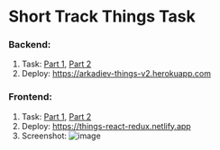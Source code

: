# Short Track Things Task

### Backend:
1. Task: [Part 1](https://github.com/rolling-scopes-school/RS-Short-Track/wiki/7.-Things-BE-v1), [Part 2](https://github.com/rolling-scopes-school/RS-Short-Track/wiki/11.-Things-BE-Mongo)
2. Deploy: https://arkadiev-things-v2.herokuapp.com

### Frontend:
1. Task: [Part 1](https://github.com/rolling-scopes-school/RS-Short-Track/wiki/8.-Things-react), [Part 2](https://github.com/rolling-scopes-school/RS-Short-Track/wiki/10.-Things-React-v2)
2. Deploy: https://things-react-redux.netlify.app
3. Screenshot:
![image](https://user-images.githubusercontent.com/64711525/110244463-d4031000-7f6f-11eb-81ec-a0f4b4bcfb01.png)
